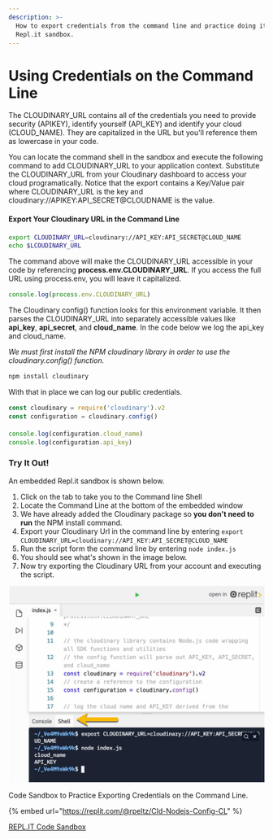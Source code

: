 ```yaml
---
description: >-
  How to export credentials from the command line and practice doing it with a
  Repl.it sandbox.
---
```


# Using Credentials on the Command Line



The CLOUDINARY\_URL contains all of the credentials you need to provide security \(APIKEY\), identify yourself \(API\_KEY\) and identify your cloud \(CLOUD\_NAME\).  They are capitalized in the URL but you'll reference them as lowercase in your code.

You can locate the command shell in the sandbox and execute the following command to add CLOUDINARY\_URL to your application context. Substitute the CLOUDINARY\_URL from your Cloudinary dashboard to access your cloud programatically.  Notice that the export contains a Key/Value pair where CLOUDINARY\_URL is the key and cloudinary://APIKEY:API\_SECRET@CLOUDNAME is the value.

#### Export Your Cloudinary URL in the Command Line

```bash
export CLOUDINARY_URL=cloudinary://API_KEY:API_SECRET@CLOUD_NAME
echo $LCOUDINARY_URL
```

The command above will make the CLOUDINARY\_URL accessible in your code by referencing **process.env.CLOUDINARY\_URL**.  If you access the full URL using process.env, you will leave it capitalized.

```javascript
console.log(process.env.CLOUDINARY_URL)
```

The Cloudinary config\(\) function looks for this environment variable.  It then parses the CLOUDINARY\_URL into separately accessible values like **api\_key**, **api\_secret**, and **cloud\_name**.  In the code below we log the api\_key and cloud\_name.

_We must first install the NPM cloudinary library in order to use the cloudinary.config\(\) function._

```bash
npm install cloudinary
```

With that in place we can log our public credentials.

```javascript
const cloudinary = require('cloudinary').v2
const configuration = cloudinary.config()

console.log(configuration.cloud_name)
console.log(configuration.api_key)
```

### **Try It Out!**

An embedded Repl.it sandbox is shown below.  

1. Click on the tab to take you to the Command line Shell
2. Locate the Command Line at the bottom of the embedded window
3. We have already added the Cloudinary package so **you don't need to run** the NPM install command.
4. Export your Cloudinary Url in the command line by entering `export CLOUDINARY_URL=cloudinary://API_KEY:API_SECRET@CLOUD_NAME`
5. Run the script form the command line by entering `node index.js` 
6. You should see what's shown in the image below.
7. Now try exporting the Cloudinary URL from your account and executing the script.

![Export Credentials from Command Line](../../.gitbook/assets/cl-credentials.jpg)

Code Sandbox to Practice Exporting Credentials on the Command Line.

{% embed url="https://replit.com/@rpeltz/Cld-Nodejs-Config-CL" %}

[REPL.IT Code Sandbox](./)

